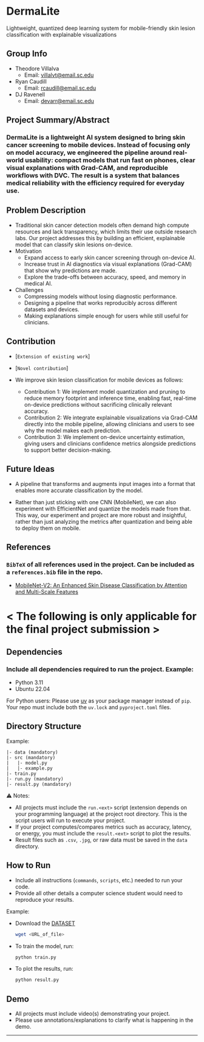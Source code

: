 # DermaLite
Lightweight, quantized deep learning system for mobile-friendly skin lesion classification with explainable visualizations

## Group Info  
- Theodore Villalva   
  - Email: villalvt@email.sc.edu  
- Ryan Caudill 
  - Email: rcaudill@email.sc.edu
- DJ Ravenell 
  - Email: devarr@email.sc.edu  

## Project Summary/Abstract  
### DermaLite is a lightweight AI system designed to bring skin cancer screening to mobile devices. Instead of focusing only on model accuracy, we engineered the pipeline around real-world usability: compact models that run fast on phones, clear visual explanations with Grad-CAM, and reproducible workflows with DVC. The result is a system that balances medical reliability with the efficiency required for everyday use.

## Problem Description  
- Traditional skin cancer detection models often demand high compute resources and lack transparency, which limits their use outside research labs. Our project addresses this by building an efficient, explainable model that can classify skin lesions on-device.  
- Motivation  
  - Expand access to early skin cancer screening through on-device AI.
  - Increase trust in AI diagnostics via visual explanations (Grad-CAM) that show why predictions are made.
  - Explore the trade-offs between accuracy, speed, and memory in medical AI.  
- Challenges  
  - Compressing models without losing diagnostic performance.
  - Designing a pipeline that works reproducibly across different datasets and devices.
  - Making explanations simple enough for users while still useful for clinicians. 

## Contribution  
- [`Extension of existing work`]  
- [`Novel contribution`]  
- We improve skin lesion classification for mobile devices as follows:

  - Contribution 1: We implement model quantization and pruning to reduce memory footprint and inference time, enabling fast, real-time on-device predictions without sacrificing clinically relevant accuracy.
  - Contribution 2: We integrate explainable visualizations via Grad-CAM directly into the mobile pipeline, allowing clinicians and users to see why the model makes each prediction.
  - Contribution 3: We implement on-device uncertainty estimation, giving users and clinicians confidence metrics alongside predictions to support better decision-making.

## Future Ideas  
- A pipeline that transforms and augments input images into a format that enables more accurate classification by the model.

- Rather than just sticking with one CNN (MobileNet), we can also experiment with EfficientNet and quantize the models made from that. This way, our experiment and project are more robust and insightful, rather than just analyzing the metrics after quantization and being able to deploy them on mobile.  







## References  
### `BibTeX` of all references used in the project. Can be included as a `references.bib` file in the repo.  

- [MobileNet-V2: An Enhanced Skin Disease Classification by Attention and Multi-Scale Features](https://pmc.ncbi.nlm.nih.gov/articles/PMC12092329/)

# < The following is only applicable for the final project submission >  

## Dependencies  
### Include all dependencies required to run the project. Example:  
- Python 3.11  
- Ubuntu 22.04  

For Python users: Please use [uv](https://docs.astral.sh/uv/) as your package manager instead of `pip`. Your repo must include both the `uv.lock` and `pyproject.toml` files.  

## Directory Structure  
Example:  
```
|- data (mandatory)
|- src (mandatory)
|   |- model.py
|   |- example.py
|- train.py
|- run.py (mandatory)
|- result.py (mandatory)
```

⚠️ Notes:  
- All projects must include the `run.<ext>` script (extension depends on your programming language) at the project root directory. This is the script users will run to execute your project.  
- If your project computes/compares metrics such as accuracy, latency, or energy, you must include the `result.<ext>` script to plot the results.  
- Result files such as `.csv`, `.jpg`, or raw data must be saved in the `data` directory.  

## How to Run  
- Include all instructions (`commands`, `scripts`, etc.) needed to run your code.  
- Provide all other details a computer science student would need to reproduce your results.  

Example:  
- Download the [DATASET](dataset_link)
  ```bash
  wget <URL_of_file>
  ```

- To train the model, run:  
  ```bash
  python train.py
  ```  
- To plot the results, run:  
  ```bash
  python result.py
  ```  

## Demo  
- All projects must include video(s) demonstrating your project.  
- Please use annotations/explanations to clarify what is happening in the demo.  
---
